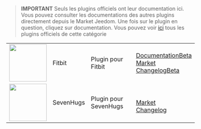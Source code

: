 
>**IMPORTANT**
>Seuls les plugins officiels ont leur documentation ici. Vous pouvez consulter les documentations des autres plugins directement depuis le Market Jeedom. Une fois sur le plugin en question, cliquez sur documentation.
>Vous pouvez voir [ici](https://market.jeedom.com/index.php?v=d&p=market&type=plugin&categorie=health) tous les plugins officiels de cette catégorie


| | | | |
|--- | --- | --- | ---|
|<img src="fitbit/fitbit_icon.png" class="pluginLogo" width="100" />|Fitbit|Plugin pour Fitbit|[Documentation](fitbit/index.md)[Beta](fitbit/beta/index.md)<br/>[Market](https://market.jeedom.com/index.php?v=d&p=market_display&id=1018)<br/>[Changelog](fitbit/changelog.md)[Beta](fitbit/beta/changelog.md)|
|<img src="sevenhugs/sevenhugs_icon.png" class="pluginLogo" width="100" />|SevenHugs|Plugin pour SevenHugs|<br/>[Market](https://market.jeedom.com/index.php?v=d&p=market_display&id=2492)<br/>[Changelog](sevenhugs/changelog.md)|
